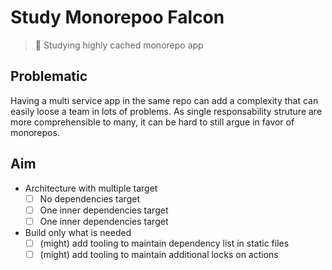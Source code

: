 # Study Monorepoo Falcon

> 🔬 Studying highly cached monorepo app

## Problematic 

Having a multi service app in the same repo can add a complexity that can easily loose a team in lots of problems. As single responsability struture are more comprehensible to many, it can be hard to still argue in favor of monorepos.

## Aim

- Architecture with multiple target
  - [ ] No dependencies target
  - [ ] One inner dependencies target
  - [ ] One inner dependencies target

- Build only what is needed
  - [ ] (might) add tooling to maintain dependency list in static files
  - [ ] (might) add tooling to maintain additional locks on actions
